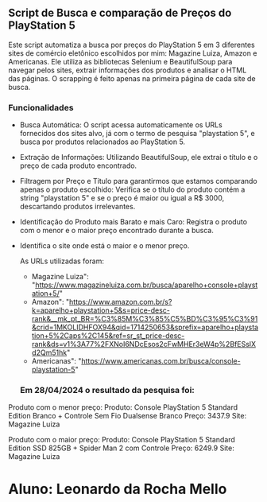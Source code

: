 ## Script de Busca e comparação de Preços do PlayStation 5

Este script automatiza a busca por preços do PlayStation 5 em 3 diferentes sites de comércio eletônico escolhidos por mim:
Magazine Luiza, Amazon e Americanas. 
Ele utiliza as bibliotecas Selenium e BeautifulSoup para navegar pelos sites, extrair informações dos produtos e analisar o HTML das páginas.
O scrapping é feito apenas na primeira página de cada site de busca.

### Funcionalidades
- Busca Automática: O script acessa automaticamente os URLs fornecidos dos sites alvo, já com o termo de pesquisa "playstation 5", e busca por produtos relacionados ao PlayStation 5.
- Extração de Informações: Utilizando BeautifulSoup, ele extrai o título e o preço de cada produto encontrado.
- Filtragem por Preço e Título para garantirmos que estamos comparando apenas o produto escolhido: Verifica se o título do produto contém a string "playstation 5" e se o preço é maior ou igual a R$ 3000, descartando produtos irrelevantes.
- Identificação do Produto mais Barato e mais Caro: Registra o produto com o menor e o maior preço encontrado durante a busca.
- Identifica o site onde está o maior e o menor preço.

  As URLs utilizadas foram:

  - Magazine Luiza": "https://www.magazineluiza.com.br/busca/aparelho+console+playstation+5/"
  - Amazon": "https://www.amazon.com.br/s?k=aparelho+playstation+5&s=price-desc-rank&__mk_pt_BR=%C3%85M%C3%85%C5%BD%C3%95%C3%91&crid=1MKOLIDHFOX94&qid=1714250653&sprefix=aparelho+playstation+5%2Caps%2C145&ref=sr_st_price-desc-rank&ds=v1%3A77%2FXNoI6NDcEsos2cFwMHEr3eW4p%2BfESslXd2Qm51hk"
  - Americanas": "https://www.americanas.com.br/busca/console-playstation-5"
 
  ### Em 28/04/2024 o resultado da pesquisa foi:


Produto com o menor preço:
Produto: Console PlayStation 5 Standard Edition Branco + Controle Sem Fio Dualsense Branco
Preço: 3437.9
Site: Magazine Luiza

Produto com o maior preço:
Produto: Console PlayStation 5 Standard Edition SSD 825GB + Spider Man 2 com Controle
Preço: 6249.9
Site: Magazine Luiza


# Aluno: Leonardo da Rocha Mello
